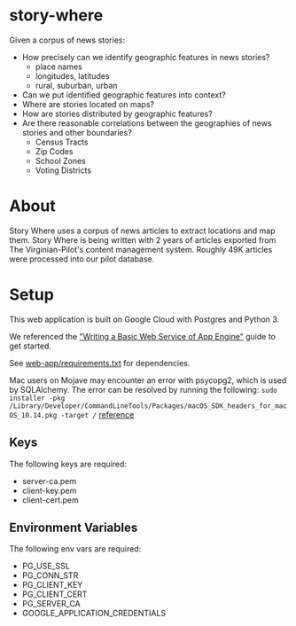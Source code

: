 # story-where
Given a corpus of news stories:

* How precisely can we identify geographic features in news stories?
  * place names
  * longitudes, latitudes
  * rural, suburban, urban
* Can we put identified geographic features into context?
* Where are stories located on maps?
* How are stories distributed by geographic features?
* Are there reasonable correlations between the geographies of news stories and other boundaries?
  * Census Tracts
  * Zip Codes
  * School Zones
  * Voting Districts

# About
Story Where uses a corpus of news articles to extract locations and map them. Story Where is being written with 2 years of articles exported from The Virginian-Pilot's content management system. Roughly 49K articles were processed into our pilot database.

# Setup
This web application is built on Google Cloud with Postgres and Python 3.

We referenced the ["Writing a Basic Web Service of App Engine"](https://cloud.google.com/appengine/docs/standard/python3/building-app/writing-web-service) guide to get started.

See [web-app/requirements.txt](web-app/requirements.txt) for dependencies.

Mac users on Mojave may encounter an error with psycopg2, which is used by SQLAlchemy. The error can be resolved by running the following:
`sudo installer -pkg /Library/Developer/CommandLineTools/Packages/macOS_SDK_headers_for_macOS_10.14.pkg -target /` [reference](https://github.com/python-pillow/Pillow/issues/3438#issuecomment-435169249)

## Keys
The following keys are required:
* server-ca.pem
* client-key.pem
* client-cert.pem

## Environment Variables
The following env vars are required:
* PG_USE_SSL
* PG_CONN_STR
* PG_CLIENT_KEY
* PG_CLIENT_CERT
* PG_SERVER_CA
* GOOGLE_APPLICATION_CREDENTIALS

